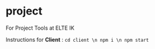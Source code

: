 # project
For Project Tools at ELTE IK


Instructions for **Client** : 
`cd client \n npm i \n npm start`